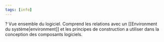 ```yaml
---
tags: [info]
---
```


?
Vue ensemble du logiciel.
Comprend les relations avec un [[Environment du système|environment]] et les principes de construction a utiliser dans la conception des composants logiciels.